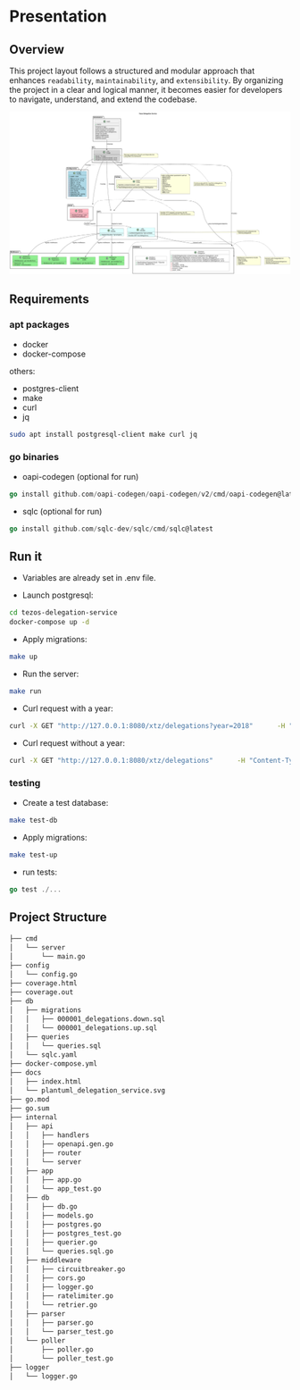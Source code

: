 


# Presentation 

## Overview

This project layout follows a structured and modular approach that enhances `readability`, `maintainability`, and `extensibility`. By organizing the project in a clear and logical manner, it becomes easier for developers to navigate, understand, and extend the codebase.

![Diagram](./docs/plantuml_delegation_service.svg)

## Requirements 

### apt packages

- docker
- docker-compose

others:
- postgres-client 
- make 
- curl
- jq

```sh
sudo apt install postgresql-client make curl jq
```

### go binaries

- oapi-codegen (optional for run)
```go
go install github.com/oapi-codegen/oapi-codegen/v2/cmd/oapi-codegen@latest
```

- sqlc (optional for run)
```go
go install github.com/sqlc-dev/sqlc/cmd/sqlc@latest
```

## Run it 

- Variables are already set in .env file.

- Launch postgresql: 

```sh
cd tezos-delegation-service
docker-compose up -d 
``` 

- Apply migrations: 
```sh
make up
``` 

- Run the server:
```sh
make run
``` 

- Curl request with a year: 

```sh
curl -X GET "http://127.0.0.1:8080/xtz/delegations?year=2018"      -H "Content-Type: application/json"
```

- Curl request without a year: 

```sh
curl -X GET "http://127.0.0.1:8080/xtz/delegations"      -H "Content-Type: application/json"
```

### testing 

- Create a test database: 
```sh
make test-db
```
- Apply migrations: 
```sh
make test-up
``` 

- run tests:
```go
go test ./...
```


## Project Structure

```
├── cmd
│   └── server
│       └── main.go
├── config
│   └── config.go
├── coverage.html
├── coverage.out
├── db
│   ├── migrations
│   │   ├── 000001_delegations.down.sql
│   │   └── 000001_delegations.up.sql
│   ├── queries
│   │   └── queries.sql
│   └── sqlc.yaml
├── docker-compose.yml
├── docs
│   ├── index.html
│   └── plantuml_delegation_service.svg
├── go.mod
├── go.sum
├── internal
│   ├── api
│   │   ├── handlers
│   │   ├── openapi.gen.go
│   │   ├── router
│   │   └── server
│   ├── app
│   │   ├── app.go
│   │   └── app_test.go
│   ├── db
│   │   ├── db.go
│   │   ├── models.go
│   │   ├── postgres.go
│   │   ├── postgres_test.go
│   │   ├── querier.go
│   │   └── queries.sql.go
│   ├── middleware
│   │   ├── circuitbreaker.go
│   │   ├── cors.go
│   │   ├── logger.go
│   │   ├── ratelimiter.go
│   │   └── retrier.go
│   ├── parser
│   │   ├── parser.go
│   │   └── parser_test.go
│   └── poller
│       ├── poller.go
│       └── poller_test.go
├── logger
│   └── logger.go
```
